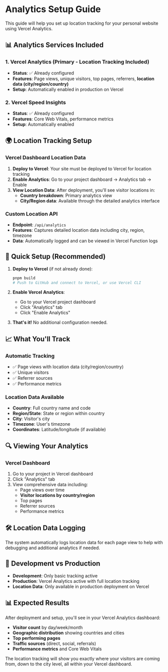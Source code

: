 # Analytics Setup Guide

This guide will help you set up location tracking for your personal website using Vercel Analytics.

## 📊 Analytics Services Included

### 1. Vercel Analytics (Primary - Location Tracking Included)
- **Status**: ✅ Already configured
- **Features**: Page views, unique visitors, top pages, referrers, **location data (city/region/country)**
- **Setup**: Automatically enabled in production on Vercel

### 2. Vercel Speed Insights
- **Status**: ✅ Already configured  
- **Features**: Core Web Vitals, performance metrics
- **Setup**: Automatically enabled

## 🌍 Location Tracking Setup

### Vercel Dashboard Location Data
1. **Deploy to Vercel**: Your site must be deployed to Vercel for location tracking
2. **Enable Analytics**: Go to your project dashboard → Analytics tab → Enable
3. **View Location Data**: After deployment, you'll see visitor locations in:
   - **Country breakdown**: Primary analytics view
   - **City/Region data**: Available through the detailed analytics interface

### Custom Location API
- **Endpoint**: `/api/analytics`
- **Features**: Captures detailed location data including city, region, timezone
- **Data**: Automatically logged and can be viewed in Vercel Function logs

## 🚀 Quick Setup (Recommended)

1. **Deploy to Vercel** (if not already done):
   ```bash
   pnpm build
   # Push to GitHub and connect to Vercel, or use Vercel CLI
   ```

2. **Enable Vercel Analytics**:
   - Go to your Vercel project dashboard
   - Click "Analytics" tab
   - Click "Enable Analytics"

3. **That's it!** No additional configuration needed.

## 📈 What You'll Track

### Automatic Tracking
- ✅ Page views with location data (city/region/country)
- ✅ Unique visitors
- ✅ Referrer sources
- ✅ Performance metrics

### Location Data Available
- **Country**: Full country name and code
- **Region/State**: State or region within country  
- **City**: Visitor's city
- **Timezone**: User's timezone
- **Coordinates**: Latitude/longitude (if available)

## 🔍 Viewing Your Analytics

### Vercel Dashboard
1. Go to your project in Vercel dashboard
2. Click "Analytics" tab
3. View comprehensive data including:
   - Page views over time
   - **Visitor locations by country/region**
   - Top pages
   - Referrer sources
   - Performance metrics

## 🛠️ Location Data Logging

The system automatically logs location data for each page view to help with debugging and additional analytics if needed.

## 🔧 Development vs Production

- **Development**: Only basic tracking active
- **Production**: Vercel Analytics active with full location tracking
- **Location Data**: Only available in production deployment on Vercel

## 📊 Expected Results

After deployment and setup, you'll see in your Vercel Analytics dashboard:
- **Visitor count** by day/week/month
- **Geographic distribution** showing countries and cities
- **Top performing pages**
- **Traffic sources** (direct, social, referrals)
- **Performance metrics** and Core Web Vitals

The location tracking will show you exactly where your visitors are coming from, down to the city level, all within your Vercel dashboard.
